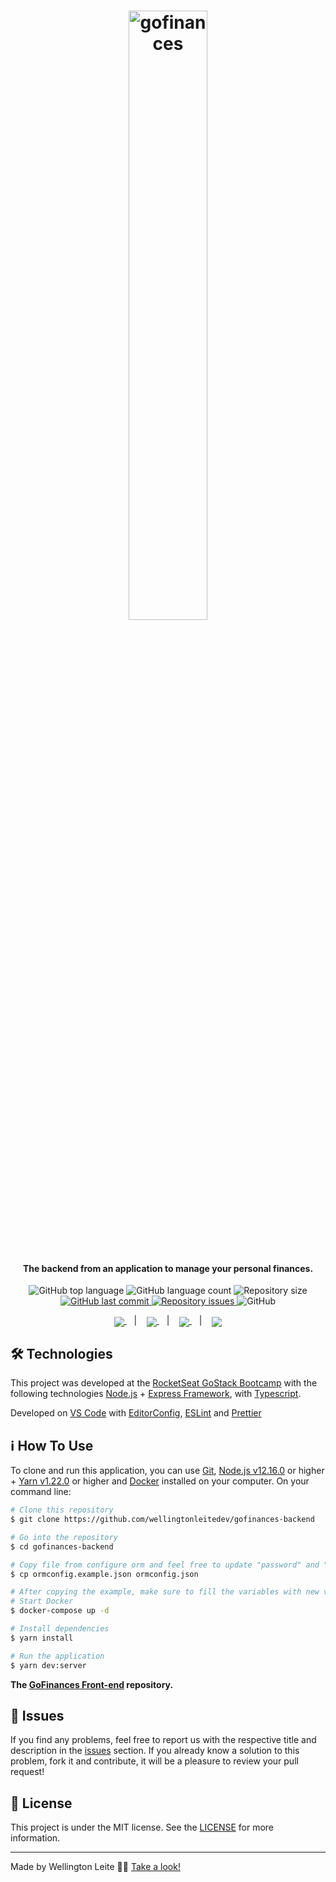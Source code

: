 <h1 align="center">
    <img width="50%" alt="gofinances" src="https://github.com/wellingtonleitedev/gofinances/blob/master/src/assets/logo.svg" />
    <br><br>
</h1>

<h4 align="center">
  The backend from an application to manage your personal finances.
</h4>
<p align="center">
  <img alt="GitHub top language" src="https://img.shields.io/github/languages/top/wellingtonleitedev/gofinances-backend.svg">

  <img alt="GitHub language count" src="https://img.shields.io/github/languages/count/wellingtonleitedev/gofinances-backend.svg">

  <img alt="Repository size" src="https://img.shields.io/github/repo-size/wellingtonleitedev/gofinances-backend.svg">
  <a href="https://github.com/wellingtonleitedev/gofinances-backend/commits/master">
    <img alt="GitHub last commit" src="https://img.shields.io/github/last-commit/wellingtonleitedev/gofinances-backend.svg">
  </a>

  <a href="https://github.com/wellingtonleitedev/gofinances-backend/issues">
    <img alt="Repository issues" src="https://img.shields.io/github/issues/wellingtonleitedev/gofinances-backend.svg">
  </a>
  
  <!--<a href="https://app.codacy.com/manual/wellingtonleitedev/gofinances-backend?utm_source=github.com&utm_medium=referral&utm_content=wellingtonleitedev/gofinances-backend&utm_campaign=Badge_Grade_Dashboard">
    <img src="https://api.codacy.com/project/badge/Grade/2a1eec01a9db4cf1ad802051ca4b9ece"/>
  </a>-->

  <img alt="GitHub" src="https://img.shields.io/github/license/wellingtonleitedev/gofinances-backend.svg">
</p>

<p align="center">
  <a href="#rocket-technologies">
    <img align="center" src="https://img.shields.io/badge/Technologies-a5a5a5"/>
  </a>&nbsp;&nbsp;&nbsp;|&nbsp;&nbsp;&nbsp;
  <a href="#information_source-how-to-use">
    <img align="center" src="https://img.shields.io/badge/How_To_Use-a5a5a5"/>
  </a>&nbsp;&nbsp;&nbsp;|&nbsp;&nbsp;&nbsp;
  <a href="#bug-issues">
    <img align="center" src="https://img.shields.io/badge/Issues-a5a5a5"/>
  </a>&nbsp;&nbsp;&nbsp;|&nbsp;&nbsp;&nbsp;
  <a href="#memo-license">
    <img align="center" src="https://img.shields.io/badge/License-a5a5a5"/>
  </a>
</p>

<!--<h1 align="center">
  <img align="center" width="100%" src="https://github.com/wellingtonleitedev/gofinances/blob/master/src/assets/dashboard.png" alt="Screens Demo"/>
</h1>-->

<!--<h3 align="center">Video Demo on Loom.</h3>
<p align="center">
  <a href="https://www.loom.com/share/59246947e438438cafdf10740a3feda9">
    <img width="15%" src="https://i.pinimg.com/originals/51/c5/2c/51c52cb5156376f013275fa1f5753b7c.png" />
  </a>
</p>-->

## :hammer_and_wrench: Technologies

This project was developed at the [RocketSeat GoStack Bootcamp](https://rocketseat.com.br) with the following technologies [Node.js][nodejs] + [Express Framework][express], with [Typescript][ts].

Developed on [VS Code][vc] with [EditorConfig][vceditconfig], [ESLint][vceslint] and [Prettier][vcprettier]

## :information_source: How To Use

To clone and run this application, you can use [Git](https://git-scm.com), [Node.js v12.16.0][nodejs] or higher + [Yarn v1.22.0][yarn] or higher and [Docker](https://www.docker.com/) installed on your computer. On your command line:

```bash
# Clone this repository
$ git clone https://github.com/wellingtonleitedev/gofinances-backend

# Go into the repository
$ cd gofinances-backend

```

```bash
# Copy file from configure orm and feel free to update "password" and "database name".
$ cp ormconfig.example.json ormconfig.json

# After copying the example, make sure to fill the variables with new values in docker-compose file.
# Start Docker
$ docker-compose up -d

# Install dependencies
$ yarn install

# Run the application
$ yarn dev:server
```

**The [GoFinances Front-end](https://github.com/wellingtonleitedev/gofinances) repository.**

## :bug: Issues

If you find any problems, feel free to report us with the respective title and description in the [issues][repo-issues] section. If you already know a solution to this problem, fork it and contribute, it will be a pleasure to review your pull request!

## :memo: License

This project is under the MIT license. See the [LICENSE](https://github.com/wellingtonleitedev/gofinances-backend/blob/master/LICENSE) for more information.

---

Made by Wellington Leite 👨‍💻 [Take a look!](https://www.linkedin.com/in/wellington-leite/)

[nodejs]: https://nodejs.org/
[express]: https://expressjs.com/
[react]: https://reactjs.org/
[native]: https://reactnative.dev/
[ts]: https://www.typescriptlang.org/
[styled-components]: https://styled-components.com/
[yarn]: https://yarnpkg.com/
[vc]: https://code.visualstudio.com/
[vceditconfig]: https://marketplace.visualstudio.com/items?itemName=EditorConfig.EditorConfig
[vceslint]: https://marketplace.visualstudio.com/items?itemName=dbaeumer.vscode-eslint
[vcprettier]: https://marketplace.visualstudio.com/items?itemName=esbenp.prettier-vscode
[repo-issues]: https://github.com/wellingtonleitedev/gofinances-backend/issues
